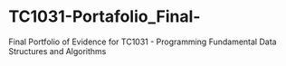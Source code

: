 # TC1031-Portafolio_Final-
Final Portfolio of Evidence for TC1031 - Programming Fundamental Data Structures and Algorithms
